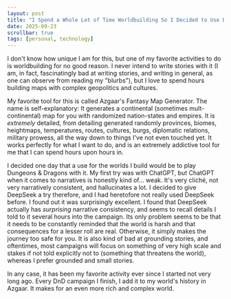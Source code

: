 ```yaml
---
layout: post
title: "I Spend a Whole Lot of Time Worldbuilding So I Decided to Use DeepSeek to Play Dungeons & Dragons With It"
date: 2025-09-23
scrollbar: true
tags: [personal, technology]
---
```

I don't know how unique I am for this, but one of my favorite activities to do is worldbuilding for no good reason. I never intend to write stories with it (I am, in fact, fascinatingly bad at writing stories, and writing in general, as one can observe from reading my "blurbs"), but I love to spend hours building maps with complex geopolitics and cultures.

My favorite tool for this is called Azgaar's Fantasy Map Generator. The name is self-explanatory: It generates a continental (sometimes mult-continental) map for you with randomized nation-states and empires. It is *extremely* detailed, from detailing generated randomly provinces, biomes, heightmaps, temperatures, routes, cultures, burgs, diplomatic relations, military prowess, all the way down to things I've not even touched yet. It works perfectly for what I want to do, and is an extremely addictive tool for me that I can spend hours upon hours in.

I decided one day that a use for the worlds I build would be to play Dungeons & Dragons with it. My first try was with ChatGPT, but ChatGPT when it comes to narratives is honestly kind of... weak. It's very cliché, not very narratively consistent, and hallucinates a lot. I decided to give DeepSeek a try therefore, and I had heretofore not really used DeepSeek before. I found out it was surprisingly excellent. I found that DeepSeek actually has *surprising* narrative consistency, and seems to recall details I told to it several hours into the campaign. Its only problem seems to be that it needs to be constantly reminded that the world is harsh and that consequences for a lesser roll are real. Otherwise, it simply makes the journey too safe for you. It is also kind of bad at grounding stories, and oftentimes, most campaigns will focus on something of very high scale and stakes if not told explicitly not to (something that threatens the world), whereas I prefer grounded and small stories.

In any case, it has been my favorite activity ever since I started not very long ago. Every DnD campaign I finish, I add it to my world's history in Azgaar. It makes for an even more rich and complex world.